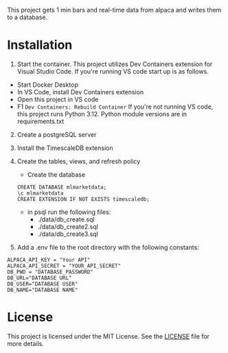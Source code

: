 This project gets 1 min bars and real-time data from alpaca and writes them to a database.

# Installation

1. Start the container.
This project utilizes Dev Containers extension for Visual Studio Code.  If you're running VS code start up is as follows.
- Start Docker Desktop
- In VS Code, install Dev Containers extension
- Open this project in VS code
- F1 `Dev Containers: Rebuild Container`
If you're not running VS code, this project runs Python 3.12.  Python module versions are in requirements.txt

2. Create a postgreSQL server


3. Install the TimescaleDB extension

4. Create the tables, views, and refresh policy
   - Create the database
   ```
   CREATE DATABASE mlmarketdata;
   \c mlmarketdata
   CREATE EXTENSION IF NOT EXISTS timescaledb;
   ```
   - in psql run the following files:  
      -  ./data/db_create.sql
      -  ./data/db_create2.sql
      -  ./data/db_create3.sql

7. Add a .env file to the root directory with the following constants:

```
ALPACA_API_KEY = "Your API"
ALPACA_API_SECRET = "YOUR_API_SECRET"
DB_PWD = "DATABASE_PASSWORD"
DB_URL="DATABASE URL"
DB_USER="DATABASE USER"
DB_NAME="DATABASE NAME"
```

# License

This project is licensed under the MIT License. See the [LICENSE](LICENSE) file for more details.